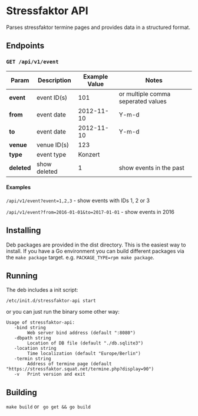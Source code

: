 # Stressfaktor API

Parses stressfaktor termine pages and provides data in a structured format.

## Endpoints

### `GET /api/v1/event`

| Param         | Description    | Example Value   | Notes                              |
| ------------- | -------------- | --------------- | ---------------------------------- |
| __event__     | event ID(s)    | 101             | or multiple comma seperated values |
| __from__      | event date     | 2012-11-10      | Y-m-d                              |
| __to__        | event date     | 2012-11-10      | Y-m-d                              |
| __venue__     | venue ID(s)    | 123             |                                    |
| __type__      | event type     | Konzert         |                                    |
| __deleted__   | show deleted   | 1               | show events in the past            |


#### Examples

`/api/v1/event?event=1,2,3` - show events with IDs 1, 2 or 3

`/api/v1/event?from=2016-01-01&to=2017-01-01` - show events in 2016


## Installing

Deb packages are provided in the dist directory. This is the easiest way to install. If you have a Go environment
you can build different packages via the `make package` target. e.g. `PACKAGE_TYPE=rpm make package`.


## Running

The deb includes a init script:

    /etc/init.d/stressfaktor-api start

or you can just run the binary some other way:

```
Usage of stressfaktor-api:
   -bind string
     	Web server bind address (default ":8080")
   -dbpath string
     	Location of DB file (default "./db.sqlite3")
   -location string
     	Time localization (default "Europe/Berlin")
   -termin string
     	Address of termine page (default "https://stressfaktor.squat.net/termine.php?display=90")
   -v	Print version and exit
```

## Building

`make build` or ` go get && go build`
